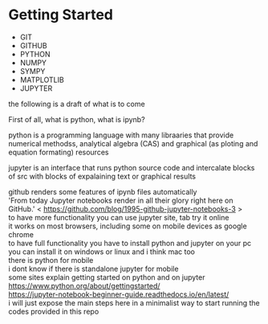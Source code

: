 # Getting Started
* GIT
* GITHUB
* PYTHON
* NUMPY
* SYMPY
* MATPLOTLIB
* JUPYTER

the following is a draft of what is to come  
 

First of all, what is python, what is ipynb?  
    
python is a programming language with many libraaries that provide numerical methodss, analytical algebra (CAS) and graphical (as ploting and equation formating) resources  
    
jupyter is an interface that runs python source code and intercalate blocks of src with blocks of expalaining text or graphical results  
    
github renders some features of ipynb files automatically   
'From today Jupyter notebooks render in all their glory right here on GitHub.' < https://github.com/blog/1995-github-jupyter-notebooks-3 >   
to have more functionality you can use jupyter site, tab try it online  
it works on most browsers, including some on mobile devices as google chrome  
to have full functionality you have to install python and jupyter on your pc  
you can install it on windows or linux and i think mac too  
there is python for mobile  
i dont know if there is standalone jupyter for mobile  
some sites explain getting started on python and on jupyter  
https://www.python.org/about/gettingstarted/  
https://jupyter-notebook-beginner-guide.readthedocs.io/en/latest/  
i will just expose the main steps here in a minimalist way to start running the codes provided in this repo     
  
